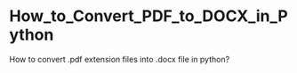 # How_to_Convert_PDF_to_DOCX_in_Python
How to convert .pdf extension files into .docx file in python?
